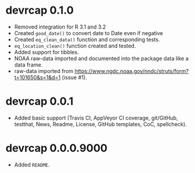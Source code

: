 # devrcap 0.1.0

* Removed integration for R 3.1 and 3.2
* Created `good_date()` to convert date to Date even if negative
* Created `eq_clean_data()` function and corresponding tests.
* `eq_location_clean()` function created and tested.
* Added support for tibbles.
* NOAA raw-data imported and documented into the package data like a
  data frame.
* raw-data imported from
  <https://www.ngdc.noaa.gov/nndc/struts/form?t=101650&s=1&d=1>
  (issue #1).

# devrcap 0.0.1

* Added basic support (Travis CI, AppVeyor CI coverage, git/GitHub,
  testthat, News, Readme, License, GitHub templates, CoC, spellcheck).

# devrcap 0.0.0.9000

* Added `README`.
